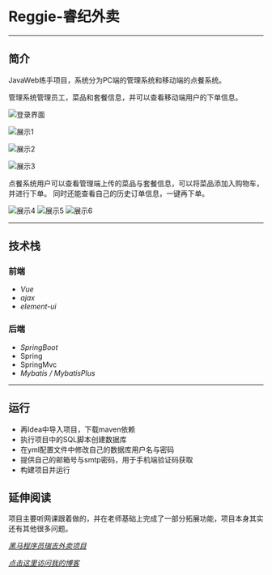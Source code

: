 # Reggie-睿纪外卖

***
## 简介
JavaWeb练手项目，系统分为PC端的管理系统和移动端的点餐系统。

管理系统管理员工，菜品和套餐信息，并可以查看移动端用户的下单信息。

![登录界面](https://raw.githubusercontent.com/Echo-xzp/reggie/master/img/login.png)

![展示1](https://raw.githubusercontent.com/Echo-xzp/reggie/master//img/img.png)

![展示2](https://raw.githubusercontent.com/Echo-xzp/reggie/master//img/img_1.png)

![展示3](https://raw.githubusercontent.com/Echo-xzp/reggie/master//img/img_3.png)


点餐系统用户可以查看管理端上传的菜品与套餐信息，可以将菜品添加入购物车，并进行下单。
同时还能查看自己的历史订单信息，一键再下单。

![展示4](https://raw.githubusercontent.com/Echo-xzp/reggie/master//img/img_4.png)
![展示5](https://raw.githubusercontent.com/Echo-xzp/reggie/master//img/img_5.png)
![展示6](https://raw.githubusercontent.com/Echo-xzp/reggie/master//img/img_7.png)


***
## 技术栈
### 前端 
- *Vue*
- *ajax*
- *element-ui*
### 后端
- *SpringBoot*
- Spring
- SpringMvc
- *Mybatis / MybatisPlus*

***
## 运行

- 再Idea中导入项目，下载maven依赖
- 执行项目中的SQL脚本创建数据库
- 在yml配置文件中修改自己的数据库用户名与密码
- 提供自己的邮箱号与smtp密码，用于手机端验证码获取
- 构建项目并运行


## 延伸阅读
项目主要听网课跟着做的，并在老师基础上完成了一部分拓展功能，项目本身其实还有其他很多问题。

*[黑马程序员瑞吉外卖项目](https://www.bilibili.com/video/BV13a411q753)*

*[点击这里访问我的博客](http://www.echoes.work)*

